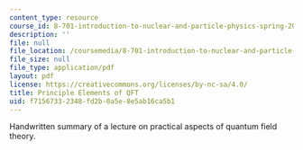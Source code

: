```yaml
---
content_type: resource
course_id: 8-701-introduction-to-nuclear-and-particle-physics-spring-2004
description: ''
file: null
file_location: /coursemedia/8-701-introduction-to-nuclear-and-particle-physics-spring-2004/f71567332348fd2b0a5e8e5ab16ca5b1_lec9.pdf
file_size: null
file_type: application/pdf
layout: pdf
license: https://creativecommons.org/licenses/by-nc-sa/4.0/
title: Principle Elements of QFT
uid: f7156733-2348-fd2b-0a5e-8e5ab16ca5b1
---
```

Handwritten summary of a lecture on practical aspects of quantum field theory.